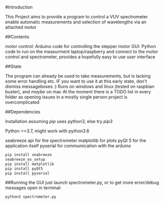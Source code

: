 #Introduction

This Project aims to provide a program to control a VUV spectrometer enable automatic measurements and selection of wavelengths via an attached motor

##Contents

motor control: Arduino code for controlling the stepper motor
GUI: Python code to run on the measurment laptop/raspberry and connect to the motor control and spectrometer, provides a hopefully easy to use user interface

##State

The program can already be used to take measurements, but is lacking some error handling etc.
IF you want to use it at this early state, don't dismiss messageboxes :)
Runs on windows and linux (tested on raspbian buster), and *maybe* on mac
At the moment there is a TODO list in every folder as opening issues in a mostly single person project is overcomplicated

##Dependencies

Installation assuming *pip* uses python3, else try *pip3*

Python >=3.7, might work with python3.6

seabreeze api for the spectrometer
matplotlib for plots
pyQt 5 for the application itself
pyserial for commumication with the arduino
```bash
pip install seabreeze
seabreeze_os_setup
pip install matplotlib
pip install pyQt5
pip install pyserial
```

##Running the GUI
just launch spectrometer.py,
or to get more error/debug messages open in terminal:
```bash
python3 spectrometer.py
```